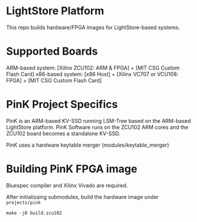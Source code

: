 # LightStore Platform
This repo builds hardware/FPGA images for LightStore-based systems.

# Supported Boards
ARM-based system: \[Xilinx ZCU102: ARM & FPGA\] + \[MIT CSG Custom Flash Card\]
x86-based system: \[x86 Host\] + \[Xilinx VC707 or VCU108: FPGA\] + \[MIT CSG Custom Flash Card\]

# PinK Project Specifics
PinK is an ARM-based KV-SSD running LSM-Tree based on the ARM-based LightStore platform.
PinK Software runs on the ZCU102 ARM cores and the ZCU102 board becomes a standalone KV-SSD.

PinK uses a hardware keytable merger (modules/keytable\_merger)

# Building PinK FPGA image

Bluespec compiler and Xilinx Vivado are required.

After initializaing submodules, build the hardware image under `projects/pink`
```
make -j8 build.zcu102
```

